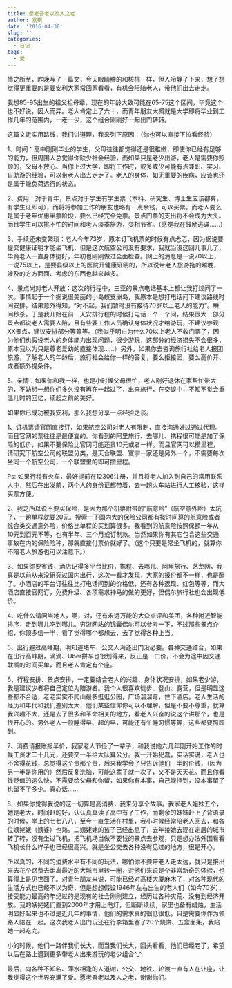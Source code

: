 ```yaml
---
title: 愿老吾老以及人之老
author: 宣棋
date: '2016-04-30'
slug: ''
categories:
  - 日记
tags:
  - 愛
---
```

情之所至，昨晚写了一篇文，今天眼睛肿的和核桃一样，但人冷静了下来，想了想觉得更重要的是要安利大家常回家看看，有机会陪陪老人，带他们出去走走。

我想85-95出生的祖父祖母辈，现在的年龄大致可能在65-75这个区间，毕竟这个也不好说，因人而异。老人肯定上了六十，而青年朋友大概就是大学即将毕业到工作几年的范围内，一老一少，这个组合刚刚好一起出门转转。

这篇文走实用路线，我们讲道理，我来列下原因：（你也可以直接下拉看经验）

1、时间：高中刚刚毕业的学生，父母往往都觉得还是很稚嫩，即使你已经有足够的能力，但周围人总觉得你缺少社会经验，而如果只是老少出游，老人是需要你照顾的，父母不放心。当你上过大学，即将工作时，或多或少可能有点兼职、实习、自助游的经验，可以带老人出去走走了。老人的身体，如无重要的疾病，应该也还是属于能负荷远行的状态。

2、费用：对于青年，景点对于学生有学生票（本科、研究生、博士生应该都算，有学生证即可），而将将参加工作的朋友也略有一点余钱，可以买票。而老人要么是属于老年优惠半票阶段，要么已经完全免票。景点门票的支出将不会成为大头。而且学生可以挑不忙的时间和老人淡季旅游，变相节省。（感觉我在鼓励逃课……）

3、手续还未变繁琐：老人今年73岁，原本订飞机票的时候有点忐忑，因为据说要提交健康证明才能坐飞机，但是这次航空公司没有要求，我就当没这回儿事儿了，毕竟老人一直身体挺好，年初也刚刚做过全面检查。网上的消息是一说70以上，一说75以上，是要县级以上的医院开健康证明的，所以说带老人旅游拖的越晚，涉及的方方面面、考虑的东西也越来越多。

4、景点尚对老人开放：这次的行程中，三亚的景点电话基本上都让我打过问了一次。事情起于一个据说很美丽的小岛蜈支洲岛，我原本是想打电话问下建议路线时间安排，结果意外得知，“对不起，我们暂时没有接待70岁以上老人的能力”。瞬间秒杀。于是我开始在前一天安排行程的时候打电话一个一个问，结果很大一部分景点都说老人需要人陪，且有些要工作人员确认身体状况才给游玩，不建议参观XX景点，建议安排部分等等等。（我似乎明白为什么70以上老人不收门票了，因为他们也假设老人的身体能力出现问题，很少游玩，这部分的经济损失不会很多，原本我以为只是尊老爱幼的直接体现……）另外，如果你去咨询旅行社给老人报团旅游，了解老人的年龄后，旅行社会给你一样的答复，要么拒接团，要么高价开、或者额外提条件。

5、亲情：如果你和我一样，也是小时候父母很忙，老人刚好退休在家帮忙带大的，不妨想一想你们多久没有再在一起过了，出来旅行，在交谈中，不知不觉会重温儿时的回忆，续起之前的美好。

如果你已成功被我安利，那么我想分享一点经验之谈。

1、订机票请官网直接订，如果航空公司对老人有限制，直接沟通好过通过代理。而且官网的票往往是最便宜的。你看到的阿里旅行、去哪儿、携程很可能是加了保险的低价，如果不要保险比官网可能还贵10元或者一样。而且官网可以攒里程，请研究下航空公司的联盟分类，是天合联盟、寰宇一家还是另外一个，不需要每次坐同一个航空公司，一个联盟里的即可攒里程。

Ps: 如果行程有火车，最好提前在12306注册，并且将老人加入到自己的常用联系人中，然后在出发前，两个人的身份证都带着，去一趟火车站进行人工核验，这样买票方便。

2、我之所以说不要买保险，是因为那个机票附带的“航意险”（航空意外险）太坑了，一趟单程就要20元。搜索一下国内大的保险公司都有按时间算的航意险或者综合类交通意外险，价格比单程的买划算很多。我看到的航意险按照保额一年从10元到百元不等，也有半年、三个月或订制款。当然如果你有其它包含这些交通事故在内的保险险种，那就直接付票价就好了。（这个只要是常坐飞机的，就算你不陪老人旅游也可以注意下。）

3、如果你要省钱，酒店记得多平台比价，携程、去哪儿、阿里旅行、艺龙网，我真是以前从来没研究过国内出行，这次一看才发现，大家的报价都不一样，也是醉了。小酒店的平台订往往比打电话问到的价格低，还有各种返现、红包等等，而大酒店直接官网订，免费升级、各项需求神马的做的更好，但偶尔旅行社也会出现低价。

4、吃什么请问当地人，啊，对，还有永远万能的大众点评和美团，各种附近智能排序，走到哪儿吃到哪儿。穷游网站的锦囊偶尔可以参考一下，不过那些景点介绍，你顶多信一半，看了觉得哪个都想去，去了觉得各种上当。

5、出行避过高峰期，明知道堵车、公交人满还出门没必要。各种交通结合，如果在出行高峰期，滴滴、Uber拼车也很划得来，反正是一口价，不会为途中因交通耽搁的时间买单，而且老人肯定有个座。

6、行程安排、景点安排，一定要结合老人的兴趣、身体状况安排，如果老少游，我是建议少者将自己定位为陪游者。我个人很喜欢徒步、登山、露营，但是明显这些都不合适，老老实实不爬山最多逛逛公园，广场溜溜弯，住下酒店。老人生活的经历和年代和我们差别太大，他们某些信仰你可以不理解，但是不要不尊重，就算我兴趣不大，还是去了很多和革命相关的地方，看老人兴奋的说这个讲那个，也是很开心的。另外老人一般睡得早、起的早，可能还有午睡习惯等等，这些都要照顾到。

7、消费请报账报半价，我家老人节俭了一辈子，和我说她六几年刚开始工作的时候工资才二十几元，还要交一半给大队算公分。我一开始犯蠢，实话实说，老人也不舍得花钱，总觉得这个贵那个贵，后来我学会了只告诉他们一半的价钱，（因为另一半是你用的）然后反复洗脑，可能这辈子就一次了，又不是天天花。而且你看钱贬值的这么快，不需要给父母和你留，如果你有本事，自己能挣到，没本事留了也留不了多少。真心话……

8、如果你觉得我说的这一切算是高消费，我来分享个故事。我家老人姐妹五个，她是老大，时间赶的好，认认真真读了高中有了工作，而剩余的妹妹赶上了背语录的时候，学上的七七八八，至今一直生活在村里，我小时候经常陪老人回去，和各位姨姥姥（姨婆）也熟。二姨姥姥的孩子已经出息了，去年接她去现在定居的城市转了转，没有坐过飞机，把飞机场当做不要钱的景点去参观，只是想办法外围看看飞机长什么样子也已经很高兴。就是坐公交去各种没有见过的地方，很是开心。

所以真的，不同的消费水平有不同的玩法，哪怕你不要带老人走太远，就只是接出来去花个路费去距离最近的大城市里转一圈，对他们来说是个非常新奇的体验，也算得上是见世面了。对青年朋友来说，可能已经对高楼大厦麻木了，对各种现代的生活方式也已经不以为奇，但是想想假设1946年左右出生的老人们（如今70岁），接受能力最高的年纪过的是现有的社会刚刚建立，经历过各种灾荒、没有到经济开放。我的姨姥姥们直到2000年才用上电灯，但断断续续，家里也备有蜡烛，生活明显好起来也不过是近几年的事情，他们的需求真的很低很低，只是需要你作为领路人陪在一起。这次我老人出门玩还在行李箱里塞了20个烧饼、五盒面条，我陪她一起吃完。

小的时候，他们一路伴我们长大，而当我们长大，回头看看，他们已经老了，希望以后在路上遇到更多带老人出来游玩的老少组合^_^

最后，向各种不知名、萍水相逢的人道谢，公交、地铁、轮渡一直有人在让座，让我觉得这个世界充满了爱。愿老吾老以及人之老，谢谢你们。